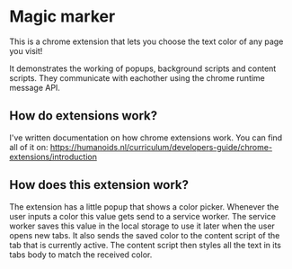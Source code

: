 # Magic marker
This is a chrome extension that lets you choose the text color of any page you visit!

It demonstrates the working of popups, background scripts and content scripts. They communicate with eachother using the chrome runtime message API.

## How do extensions work?
I've written documentation on how chrome extensions work. 
You can find all of it on: https://humanoids.nl/curriculum/developers-guide/chrome-extensions/introduction

## How does this extension work?
The extension has a little popup that shows a color picker. Whenever the user inputs a color this value gets send to a service worker. The service worker saves this value in the local storage to use it later when the user opens new tabs. It also sends the saved color to the content script of the tab that is currently active. The content script then styles all the text in its tabs body to match the received color.



